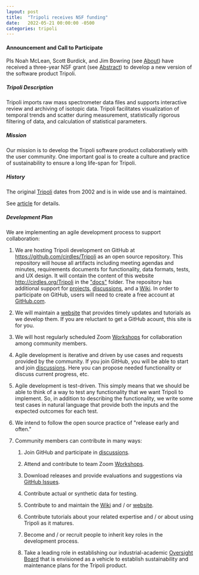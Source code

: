 ```yaml
---
layout: post
title:  "Tripoli receives NSF funding"
date:   2022-05-21 00:00:00 -0500
categories: tripoli
---
```

#### Announcement and Call to Participate
PIs Noah McLean, Scott Burdick, and Jim Bowring (see [About](/Tripoli/about.html)) have received a
three-year NSF grant (see [Abstract](/Tripoli/nsf_award_abstract.html)) to develop a new version of 
the software product Tripoli.

##### Tripoli Description
Tripoli imports raw mass spectrometer data files and supports interactive review and archiving of 
isotopic data. Tripoli facilitates visualization of temporal trends and scatter during measurement, 
statistically rigorous filtering of data, and calculation of statistical parameters.

##### Mission
Our mission is to develop the Tripoli software product collaboratively with the user community. One
important goal is to create a culture and practice of sustainability to ensure a long life-span for
Tripoli.

##### History
The original [Tripoli](https://github.com/bowring/tripoli) dates from 2002 and is in wide use and is maintained. 

See [article](https://agupubs.onlinelibrary.wiley.com/doi/full/10.1029/2010GC003479) for details.

##### Development Plan
We are implementing an agile development process to support collaboration:  

1) We are hosting Tripoli
development on GitHub at https://github.com/cirdles/Tripoli as an open source repository.  This 
repository will house all artifacts including meeting agendas and minutes, requirements documents for
functionality, data formats, tests, and UX design.  It will contain the content of this website 
http://cirdles.org/Tripoli in the ["docs"](https://github.com/CIRDLES/Tripoli/tree/main/docs) folder.
The repository has additional support for [projects](https://github.com/CIRDLES/Tripoli/projects), 
[discussions](https://github.com/CIRDLES/Tripoli/discussions), and a 
[Wiki](https://github.com/CIRDLES/Tripoli/wiki). In order to participate on GitHub, users will need to
create a free account at [GitHub.com](https://github.com).

2) We will maintain a [website](http://cirdles.org/Tripoli) that provides timely updates and tutorials as we develop them.  If you are reluctant to get a GitHub acount, this site is for you.

3) We will host regularly scheduled Zoom [Workshops](../../../../workshops.html) for collaboration among community members.

4) Agile development is iterative and driven by use cases and requests provided by the community.  If you join 
GitHub, you will be able to start and join [discussions](https://github.com/CIRDLES/Tripoli/discussions).  Here
you can propose needed functionality or discuss current progress, etc.

5) Agile development is test-driven.  This simply means that we should be able to think of a way to test any
functionality that we want Tripoli to implement.  So, in addition to describing the functionality,
we write some test cases
in natural language that provide 
both the inputs and the expected outcomes for each test.

6) We intend to follow the open source practice of "release early and often."

7) Community members can contribute in many ways:

   1) Join GitHub and participate in [discussions](https://github.com/CIRDLES/Tripoli/discussions).
   
   2) Attend and contribute to team Zoom [Workshops](../../../../workshops.html).
   
   3) Download releases and provide evaluations and suggestions via 
   [GitHub Issues](https://github.com/CIRDLES/Tripoli/issues).
   
   4) Contribute actual or synthetic data for testing.
   
   5) Contribute to and maintain the [Wiki](https://github.com/CIRDLES/Tripoli/wiki) 
   and / or [website](http://cirdles.org/Tripoli/).
   
   6) Contribute tutorials about your related expertise and / or about using Tripoli as it matures.
   
   7) Become and / or recruit people to inherit key roles in the development process.
   
   8) Take a leading role in establishing our industrial-academic [Oversight Board](../../../../oversight_board.html) that is envisioned as
   a vehicle to establish sustainability and maintenance plans for the Tripoli product.
